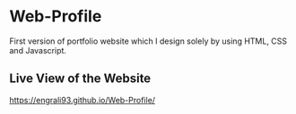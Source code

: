 # Web-Profile
First version of portfolio website which I design solely by using HTML, CSS and Javascript. 


## Live View of the Website
https://engrali93.github.io/Web-Profile/


